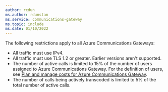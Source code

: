 ```yaml
---
author: rcdun
ms.author: rdunstan
ms.service: communications-gateway
ms.topic: include
ms.date: 01/10/2022
---
```


The following restrictions apply to all Azure Communications Gateways:

* All traffic must use IPv4.
* All traffic must use TLS 1.2 or greater. Earlier versions aren't supported.
* The number of active calls is limited to 15% of the number of users assigned to Azure Communications Gateway. For the definition of users, see [Plan and manage costs for Azure Communications Gateway](/azure/communications-gateway/plan-and-manage-costs).
* The number of calls being actively transcoded is limited to 5% of the total number of active calls.